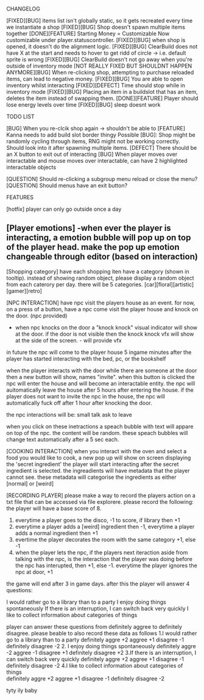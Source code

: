 CHANGELOG

[FIXED][BUG] items list isn't globally static, so it gets recreated every time we instantiate a shop
[FIXED][BUG] Shop doesn't spawn multiple items together
[DONE][FEATURE] Starting Money = Customizable
	Now customizable under player.statuscontroller.
[FIXED][BUG] when shop is opened, it doesn't do the alignment logic.
[FIXED][BUG] ClearBuild does not have X at the start and needs to hover to get ridd of circle -> i.e. default sprite is wrong
[FIXED][BUG] ClearBuild doesn't not go away when you're outside of inventory mode
[NOT REALLY FIXED BUT SHOULDNT HAPPEN ANYMORE][BUG] When re-clicking shop, attempting to purchase reloaded items, can lead to negative money.
[FIXED][BUG] You are able to open inventory whilst interacting
[FIXED][DEFECT] Time should stop while in inventory mode
[FIXED][BUG] Placing an item in a buildslot that has an item, deletes the item instead of swapping them.
[DONE][FEATURE] Player should lose energy levels over time
[FIXED][BUG] sleep doesnt work

TODO LIST

[BUG] When you re-clcik shop again -> shouldn't be able to
[FEATURE] Kanna needs to add build slot border thingy
Possible [BUG]: Shop might be randomly cycling through items, RNG might not be working correctly. Should look into it after spawning multiple items.
[DEFECT] There should be an X button to exit out of interacting
[BUG] When player moves over interactable and mouse moves over interactable, can have 2 highlighted interactable objects

[QUESTION] Should re-clicking a subgroup menu reload or close the menu?
[QUESTION] Should menus have an exit button?


FEATURES

[hotfix]
player can only go outside once a day

[Player emotions]
-when ever the player is interacting, a emotion bubble will pop up on top of the player head. make the pop up emotion changeable through editor (based on interaction)
-

[Shopping category]
have each shopping iten have a category (shown in tooltip). instead of showing random object, please display a random object from each caterory per day. there will be 5 categories. [car][floral][artistic][gamer][retro]

[NPC INTERACTION]
have npc visit the players house as an event. 
for now, on a press of a button, have a  npc come visit the player house and knock on the door. (npc provided)
- when npc knocks on the door a "knock knock" visual indicator will show at the door. if the door is not visible then the knock knock vfx will show at the side of the screen. - will provide vfx

in future the npc will come to the player house 5 ingame minutes after the player has started interacting with the bed, pc, or the bookshelf

when the player interacts with the door while there are someone at the door then a new button will show, names "invite". when this button is clicked the npc will enter the house and will become an interactable entity. 
the npc will auitomatically leave the house after 5 hours after entering the house.
if the player does not want to invite the npc in the house, the npc will automatically fuck off after 1 hour after knocking the door.

the npc interactions will be:
	small talk
	ask to leave

when you click on these inetractions a speach bubble with text will appare on top of the npc. the content will be random. these speach bubbles will change text automatically after a 5 sec each.

[COOKING INTERACTION]
when you interact with the oven and select a food you would like to cook, a new pop up will show on screen displaying the 'secret ingredient'
the player will start interacting after the secret ingredient is selected. the ingreadients will have metadata that the player cannot see. these metadata will categorise the ingredients as either [normal] or [weird] 

[RECORDING PLAYER]
please make a way to record the players action on a txt file that can be accessed via file explorere.
please record the following:
the player will have a base score of 8.
1. everytime a player goes to the disco, -1 to score, if library then +1
2. everytime a player adds a [weird] ingredient then -1, everytime a player adds a normal ingredient then +1 
3. evertime the player decorates the room with the same category +1, else -1
4. when the player lets the npc, if the players next iteraction aside from talking with the npc, is the interaction that the player was doing before the npc has interupted, then +1, else -1. everytime the player ignores the npc at door, +1

the game will end after 3 in game days. after this the player will answer 4 questions:

I would rather go to a library than to a party 
I enjoy doing things spontaneously
If there is an interruption, I can switch back very quickly
I like to collect information about categories of things

player can answer these questions from definitely aggree to definitely disagree. please beable to also record these data as follows
1.I would rather go to a library than to a party 
	definitely aggre +2
	aggree +1
	disagree -1
	definitely disagree -2
2. I enjoy doing things spontaneously
	definitely aggre -2
	aggree -1
	disagree +1
	definitely disagree +2
3.If there is an interruption, I can switch back very quickly
	definitely aggre +2
	aggree +1
	disagree -1
	definitely disagree -2
4.I like to collect information about categories of things\
	definitely aggre +2
	aggree +1
	disagree -1
	definitely disagree -2

tyty ily baby




	